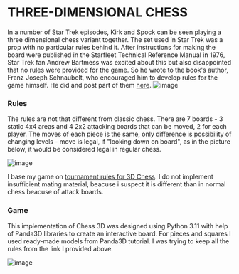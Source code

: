 # THREE-DIMENSIONAL CHESS
In a number of Star Trek episodes, Kirk and Spock can be seen playing a three dimensional chess variant together. The set used in Star Trek was a prop with no particular rules behind it. After instructions for making the board were published in the Starfleet Technical Reference Manual in 1976, Star Trek fan Andrew Bartmess was excited about this but also disappointed that no rules were provided for the game. So he wrote to the book's author, Franz Joseph Schnaubelt, who encouraged him to develop rules for the game himself. He did and post part of them [here](http://www.yestercade.net/tactical.htm).
![image](https://user-images.githubusercontent.com/122686916/214070868-aa071379-fb11-4780-ac57-59749a262b1d.png)

### Rules
The rules are not that different from classic chess. There are 7 boards - 3 static 4x4 areas and 4 2x2 attacking boards that can be moved, 2 for each player. The moves of each piece is the same, only difference is possibility of changing levels - move is legal, if "looking down on board", as in the picture below, it would be considered legal in regular chess.

![image](https://user-images.githubusercontent.com/122686916/214076872-d89f408b-d172-43be-9ac5-45639e36d3a2.png)

I base my game on [tournament rules for 3D Chess](http://meder.spacechess.org/3dschach/chess3d.htm). I do not implement insufficient mating material, beacuse i suspect it is different than in normal chess beacuse of attack boards.

### Game
This implementation of Chess 3D was designed using Python 3.11 with help of Panda3D libraries to create an interactive board. For pieces and squares I used ready-made models from Panda3D tutorial. I was trying to keep all the rules from the link I provided above.

![image](https://user-images.githubusercontent.com/122686916/214091493-15fd5ca5-6757-48d0-9570-e0eba964573b.png)
